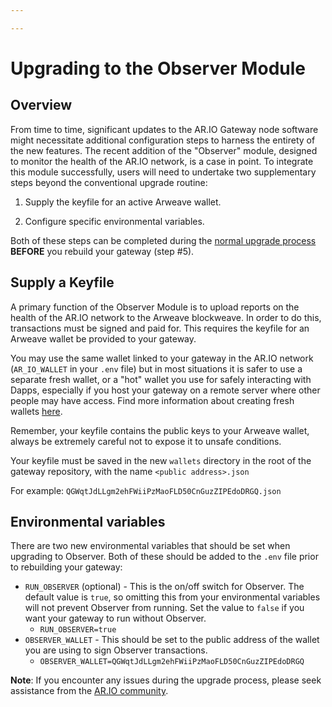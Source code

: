 ```yaml
---

---
```


# Upgrading to the Observer Module

## Overview

From time to time, significant updates to the AR.IO Gateway node software might necessitate additional configuration steps to harness the entirety of the new features. The recent addition of the "Observer" module, designed to monitor the health of the AR.IO network, is a case in point. To integrate this module successfully, users will need to undertake two supplementary steps beyond the conventional upgrade routine:



1. Supply the keyfile for an active Arweave wallet.

2. Configure specific environmental variables.

Both of these steps can be completed during the [normal upgrade process](./upgrading.md) **BEFORE** you rebuild your gateway (step #5).


## Supply a Keyfile

A primary function of the Observer Module is to upload reports on the health of the AR.IO network to the Arweave blockweave. In order to do this, transactions must be signed and paid for. This requires the keyfile for an Arweave wallet be provided to your gateway.

You may use the same wallet linked to your gateway in the AR.IO network (`AR_IO_WALLET` in your `.env` file) but in most situations it is safer to use a separate fresh wallet, or a "hot" wallet you use for safely interacting with Dapps, especially if you host your gateway on a remote server where other people may have access. Find more information about creating fresh wallets [here](https://ar.io/wallet/).

Remember, your keyfile contains the public keys to your Arweave wallet, always be extremely careful not to expose it to unsafe conditions.

Your keyfile must be saved in the new `wallets` directory in the root of the gateway repository, with the name `<public address>.json`

For example: `QGWqtJdLLgm2ehFWiiPzMaoFLD50CnGuzZIPEdoDRGQ.json`

## Environmental variables

There are two new environmental variables that should be set when upgrading to Observer. Both of these should be added to the `.env` file prior to rebuilding your gateway:

- `RUN_OBSERVER` (optional) - This is the on/off switch for Observer. The default value is `true`, so omitting this from your environmental variables will not prevent Observer from running. Set the value to `false` if you want your gateway to run without Observer.
    - `RUN_OBSERVER=true`
- `OBSERVER_WALLET` - This should be set to the public address of the wallet you are using to sign Observer transactions. 
    - `OBSERVER_WALLET=QGWqtJdLLgm2ehFWiiPzMaoFLD50CnGuzZIPEdoDRGQ`


**Note**: If you encounter any issues during the upgrade process, please seek assistance from the [AR.IO community](https://discord.gg/QbryG7QukD).
